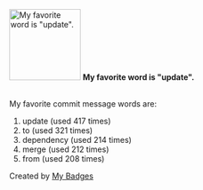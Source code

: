<img src="https://my-badges.github.io/my-badges/favorite-word.png" alt="My favorite word is &quot;update&quot;." title="My favorite word is &quot;update&quot;." width="128">
<strong>My favorite word is &quot;update&quot;.</strong>
<br><br>

My favorite commit message words are:

1. update (used 417 times)
2. to (used 321 times)
3. dependency (used 214 times)
4. merge (used 212 times)
5. from (used 208 times)


Created by <a href="https://github.com/my-badges/my-badges">My Badges</a>